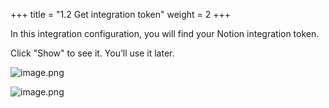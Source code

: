 +++
title = "1.2 Get integration token"
weight = 2
+++


In this integration configuration, you will find your Notion integration token.


Click "Show" to see it. You’ll use it later.


![image.png](/images/002-ii-level-1-notion-to-md/001-1-setup-notion-integration/5-142852-image.png)


![image.png](/images/002-ii-level-1-notion-to-md/001-1-setup-notion-integration/5-968603-image.png)


